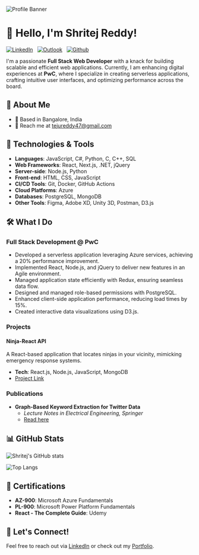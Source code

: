 ![Profile Banner](https://media.licdn.com/dms/image/D5616AQFyeg71i64fQw/profile-displaybackgroundimage-shrink_350_1400/0/1713790252810?e=1721865600&v=beta&t=Yhe73g_x4TGc5CMviU6QGN9_ULfZEEL8W7BojRuWA8E)

# 👋 Hello, I'm Shritej Reddy! 

<p align="left">
<a href="https://www.linkedin.com/in/shritej-reddy-587910126/"><img alt="LinkedIn" src="https://img.shields.io/badge/linkedin%20-%230077B5.svg?&style=flat&logo=linkedin&logoColor=white"/></a> &nbsp;
<a href="mailto:tejureddy47@gmail.com"><img alt="Outlook" src="https://img.shields.io/badge/Outlook-0074CC?style=flat&logo=gmail&logoColor=white&color=234CAF50" /></a> &nbsp;
<a href="https://github.com/Shritej-Reddy"><img alt="Github" src="https://img.shields.io/badge/GitHub-%23121011.svg?&style=flat&logo=GitHub&logoColor=white&color=FF9933"/></a> &nbsp;
</p>

I'm a passionate **Full Stack Web Developer** with a knack for building scalable and efficient web applications. Currently, I am enhancing digital experiences at **PwC**, where I specialize in creating serverless applications, crafting intuitive user interfaces, and optimizing performance across the board.

## 🚀 About Me

- 📍 Based in Bangalore, India
- 📧 Reach me at [tejureddy47@gmail.com](mailto:tejureddy47@gmail.com)

## 🔧 Technologies & Tools

- **Languages**: JavaScript, C#, Python, C, C++, SQL
- **Web Frameworks**: React, Next.js, .NET, jQuery
- **Server-side**: Node.js, Python
- **Front-end**: HTML, CSS, JavaScript
- **CI/CD Tools**: Git, Docker, GitHub Actions
- **Cloud Platforms**: Azure
- **Databases**: PostgreSQL, MongoDB
- **Other Tools**: Figma, Adobe XD, Unity 3D, Postman, D3.js

## 🛠️ What I Do

### Full Stack Development @ PwC

- Developed a serverless application leveraging Azure services, achieving a 20% performance improvement.
- Implemented React, Node.js, and jQuery to deliver new features in an Agile environment.
- Managed application state efficiently with Redux, ensuring seamless data flow.
- Designed and managed role-based permissions with PostgreSQL.
- Enhanced client-side application performance, reducing load times by 15%.
- Created interactive data visualizations using D3.js.

### Projects

#### Ninja-React API
A React-based application that locates ninjas in your vicinity, mimicking emergency response systems.
- **Tech**: React.js, Node.js, JavaScript, MongoDB
- [Project Link](https://github.com/Shritej-Reddy/Ninja-React-Web-App)

### Publications

- **Graph-Based Keyword Extraction for Twitter Data**
  - *Lecture Notes in Electrical Engineering, Springer*
  - [Read here](https://link.springer.com/chapter/10.1007/978-981-16-1342-5_68)

## 📊 GitHub Stats

![Shritej's GitHub stats](https://github-readme-stats.vercel.app/api?username=Shritej-Reddy&show_icons=true&theme=radical)

![Top Langs](https://github-readme-stats.vercel.app/api/top-langs/?username=Shritej-Reddy&layout=compact&theme=radical)

## 🌱 Certifications

- **AZ-900**: Microsoft Azure Fundamentals
- **PL-900**: Microsoft Power Platform Fundamentals
- **React - The Complete Guide**: Udemy

## 💬 Let's Connect!

Feel free to reach out via [LinkedIn](https://www.linkedin.com/in/shritej-reddy-587910126/) or check out my [Portfolio](https://shritej-reddy.github.io/).
